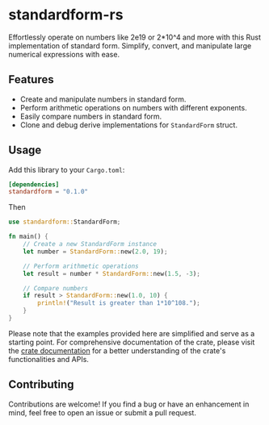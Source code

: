 # standardform-rs

Effortlessly operate on numbers like 2e19 or 2*10^4 and more with this Rust implementation of standard form. Simplify, convert, and manipulate large numerical expressions with ease.

## Features

- Create and manipulate numbers in standard form.
- Perform arithmetic operations on numbers with different exponents.
- Easily compare numbers in standard form.
- Clone and debug derive implementations for `StandardForm` struct.

## Usage

Add this library to your `Cargo.toml`:

```toml
[dependencies]
standardform = "0.1.0"
```

Then

```rust
use standardform::StandardForm;

fn main() {
    // Create a new StandardForm instance
    let number = StandardForm::new(2.0, 19);

    // Perform arithmetic operations
    let result = number * StandardForm::new(1.5, -3);

    // Compare numbers
    if result > StandardForm::new(1.0, 10) {
        println!("Result is greater than 1*10^108.");
    }
}
```

Please note that the examples provided here are simplified and serve as a starting point. For comprehensive documentation of the crate, please visit the [crate documentation](https://docs.rs/standardform) for a better understanding of the crate's functionalities and APIs.

## Contributing

Contributions are welcome! If you find a bug or have an enhancement in mind, feel free to open an issue or submit a pull request.
